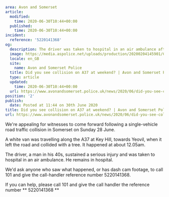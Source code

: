 ```yaml
area: Avon and Somerset
article:
  modified:
    time: 2020-06-30T10:44+00:00
  published:
    time: 2020-06-30T10:44+00:00
incident:
  reference: '5220141368'
og:
  description: The driver was taken to hospital in an air ambulance after the collision on Sunday 28 June.
  image: https://media.aspolice.net/uploads/production/20200204145901/Can-You-Help_Traffic.jpg
  locale: en_GB
  site:
    name: Avon and Somerset Police
  title: Did you see collision on A37 at weekend? | Avon and Somerset Police
  type: article
  updated:
    time: 2020-06-30T10:44+00:00
  url: https://www.avonandsomerset.police.uk/news/2020/06/did-you-see-collision-on-a37-at-weekend/
position: '2'
publish:
  date: Posted at 11:44 on 30th June 2020
title: Did you see collision on A37 at weekend? | Avon and Somerset Police
url: https://www.avonandsomerset.police.uk/news/2020/06/did-you-see-collision-on-a37-at-weekend/
```

We're appealing for witnesses to come forward following a single-vehicle road traffic collision in Somerset on Sunday 28 June.

A white van was travelling along the A37 at Key Hill, towards Yeovil, when it left the road and collided with a tree. It happened at about 12.05am.

The driver, a man in his 40s, sustained a serious injury and was taken to hospital in an air ambulance. He remains in hospital.

We'd ask anyone who saw what happened, or has dash cam footage, to call 101 and give the call-handler reference number 5220141368.

If you can help, please call 101 and give the call handler the reference number ** 5220141368 **
